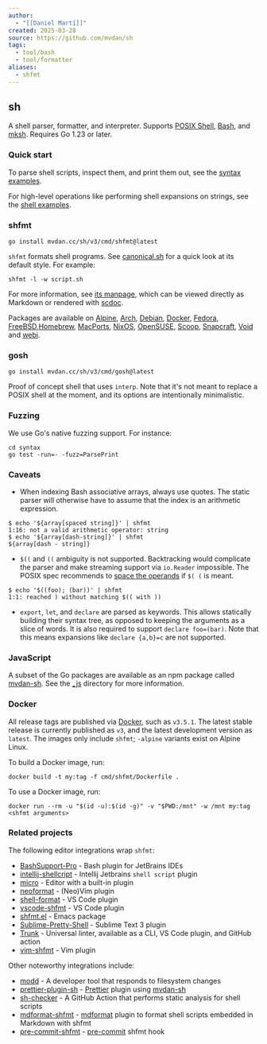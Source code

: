 ```yaml
---
author:
  - "[[Daniel Martí]]"
created: 2025-03-28
source: https://github.com/mvdan/sh
tags:
  - tool/bash
  - tool/formatter
aliases:
  - shfmt
---
```

## sh

A shell parser, formatter, and interpreter. Supports [POSIX Shell](https://pubs.opengroup.org/onlinepubs/9699919799/utilities/V3_chap02.html), [Bash](https://www.gnu.org/software/bash/), and [mksh](http://www.mirbsd.org/mksh.htm). Requires Go 1.23 or later.

### Quick start

To parse shell scripts, inspect them, and print them out, see the [syntax examples](https://pkg.go.dev/mvdan.cc/sh/v3/syntax#pkg-examples).

For high-level operations like performing shell expansions on strings, see the [shell examples](https://pkg.go.dev/mvdan.cc/sh/v3/shell#pkg-examples).

### shfmt

```
go install mvdan.cc/sh/v3/cmd/shfmt@latest
```

`shfmt` formats shell programs. See [canonical.sh](https://github.com/mvdan/sh/blob/master/syntax/canonical.sh) for a quick look at its default style. For example:

```
shfmt -l -w script.sh
```

For more information, see [its manpage](https://github.com/mvdan/sh/blob/master/cmd/shfmt/shfmt.1.scd), which can be viewed directly as Markdown or rendered with [scdoc](https://sr.ht/~sircmpwn/scdoc/).

Packages are available on [Alpine](https://pkgs.alpinelinux.org/packages?name=shfmt), [Arch](https://archlinux.org/packages/extra/x86_64/shfmt/), [Debian](https://tracker.debian.org/pkg/golang-mvdan-sh), [Docker](https://hub.docker.com/r/mvdan/shfmt/), [Fedora](https://packages.fedoraproject.org/pkgs/golang-mvdan-sh-3/shfmt/), [FreeBSD](https://www.freshports.org/devel/shfmt),[Homebrew](https://formulae.brew.sh/formula/shfmt), [MacPorts](https://ports.macports.org/port/shfmt/details/), [NixOS](https://github.com/NixOS/nixpkgs/blob/HEAD/pkgs/tools/text/shfmt/default.nix), [OpenSUSE](https://build.opensuse.org/package/show/openSUSE:Factory/shfmt), [Scoop](https://github.com/ScoopInstaller/Main/blob/HEAD/bucket/shfmt.json), [Snapcraft](https://snapcraft.io/shfmt), [Void](https://github.com/void-linux/void-packages/blob/HEAD/srcpkgs/shfmt/template) and [webi](https://webinstall.dev/shfmt/).

### gosh

```
go install mvdan.cc/sh/v3/cmd/gosh@latest
```

Proof of concept shell that uses `interp`. Note that it's not meant to replace a POSIX shell at the moment, and its options are intentionally minimalistic.

### Fuzzing

We use Go's native fuzzing support. For instance:

```
cd syntax
go test -run=- -fuzz=ParsePrint
```

### Caveats

- When indexing Bash associative arrays, always use quotes. The static parser will otherwise have to assume that the index is an arithmetic expression.
```
$ echo '${array[spaced string]}' | shfmt
1:16: not a valid arithmetic operator: string
$ echo '${array[dash-string]}' | shfmt
${array[dash - string]}
```
- `$((` and `((` ambiguity is not supported. Backtracking would complicate the parser and make streaming support via `io.Reader` impossible. The POSIX spec recommends to [space the operands](https://pubs.opengroup.org/onlinepubs/9699919799/utilities/V3_chap02.html#tag_18_06_03) if `$( (` is meant.
```
$ echo '$((foo); (bar))' | shfmt
1:1: reached ) without matching $(( with ))
```
- `export`, `let`, and `declare` are parsed as keywords. This allows statically building their syntax tree, as opposed to keeping the arguments as a slice of words. It is also required to support `declare foo=(bar)`. Note that this means expansions like `declare {a,b}=c` are not supported.

### JavaScript

A subset of the Go packages are available as an npm package called [mvdan-sh](https://www.npmjs.com/package/mvdan-sh). See the [\_js](https://github.com/mvdan/sh/blob/master/_js) directory for more information.

### Docker

All release tags are published via [Docker](https://hub.docker.com/r/mvdan/shfmt/), such as `v3.5.1`. The latest stable release is currently published as `v3`, and the latest development version as `latest`. The images only include `shfmt`; `-alpine` variants exist on Alpine Linux.

To build a Docker image, run:

```
docker build -t my:tag -f cmd/shfmt/Dockerfile .
```

To use a Docker image, run:

```
docker run --rm -u "$(id -u):$(id -g)" -v "$PWD:/mnt" -w /mnt my:tag <shfmt arguments>
```

### Related projects

The following editor integrations wrap `shfmt`:

- [BashSupport-Pro](https://www.bashsupport.com/manual/editor/formatter/) - Bash plugin for JetBrains IDEs
- [intellij-shellcript](https://www.jetbrains.com/help/idea/shell-scripts.html) - Intellij Jetbrains `shell script` plugin
- [micro](https://micro-editor.github.io/) - Editor with a built-in plugin
- [neoformat](https://github.com/sbdchd/neoformat) - (Neo)Vim plugin
- [shell-format](https://marketplace.visualstudio.com/items?itemName=foxundermoon.shell-format) - VS Code plugin
- [vscode-shfmt](https://marketplace.visualstudio.com/items?itemName=mkhl.shfmt) - VS Code plugin
- [shfmt.el](https://github.com/purcell/emacs-shfmt/) - Emacs package
- [Sublime-Pretty-Shell](https://github.com/aerobounce/Sublime-Pretty-Shell) - Sublime Text 3 plugin
- [Trunk](https://trunk.io/check) - Universal linter, available as a CLI, VS Code plugin, and GitHub action
- [vim-shfmt](https://github.com/z0mbix/vim-shfmt) - Vim plugin

Other noteworthy integrations include:

- [modd](https://github.com/cortesi/modd) - A developer tool that responds to filesystem changes
- [prettier-plugin-sh](https://github.com/un-ts/prettier/tree/master/packages/sh) - [Prettier](https://prettier.io/) plugin using [mvdan-sh](https://www.npmjs.com/package/mvdan-sh)
- [sh-checker](https://github.com/luizm/action-sh-checker) - A GitHub Action that performs static analysis for shell scripts
- [mdformat-shfmt](https://github.com/hukkin/mdformat-shfmt) - [mdformat](https://github.com/executablebooks/mdformat) plugin to format shell scripts embedded in Markdown with shfmt
- [pre-commit-shfmt](https://github.com/scop/pre-commit-shfmt) - [pre-commit](https://pre-commit.com/) shfmt hook